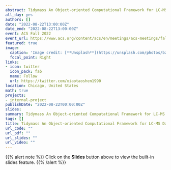 ```yaml
---
abstract: Tidymass An Object-oriented Computational Framework for LC-MS Data Processing and Analysis
all_day: yes
authors: []
date: "2022-08-22T13:00:00Z"
date_end: "2022-08-22T13:00:00Z"
event: ACS Fall 2022
event_url: https://www.acs.org/content/acs/en/meetings/acs-meetings/fall-2022.html
featured: true
image:
  caption: 'Image credit: [**Unsplash**](https://unsplash.com/photos/bzdhc5b3Bxs)'
  focal_point: Right
links:
- icon: twitter
  icon_pack: fab
  name: Follow
  url: https://twitter.com/xiaotaoshen1990
location: Chicago, United States
math: true
projects:
- internal-project
publishDate: "2022-08-22T00:00:00Z"
slides: 
summary: Tidymass An Object-oriented Computational Framework for LC-MS Data Processing and Analysis
tags: []
title: Tidymass An Object-oriented Computational Framework for LC-MS Data Processing and Analysis
url_code: ""
url_pdf: ""
url_slides: ""
url_video: ""
---
```


{{% alert note %}}
Click on the **Slides** button above to view the built-in slides feature.
{{% /alert %}}
